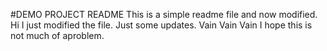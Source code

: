 #DEMO PROJECT README 
This is a simple readme file and now modified. 
Hi I just modified the file.
Just some updates.
Vain Vain Vain
I hope this is not much of aproblem.
